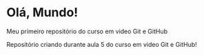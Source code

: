 # Olá, Mundo!
 Meu primeiro repositório do curso em video Git e GitHub

Repositório criando durante aula 5 do curso em video Git e GitHub!